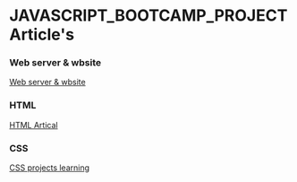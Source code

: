 # JAVASCRIPT_BOOTCAMP_PROJECT Article's 
### Web server & wbsite
[Web server & wbsite ](https://rahul1010.hashnode.dev/what-is-website-web-servers)
### HTML
[HTML Artical](https://rahul1010.hashnode.dev/html-learning#heading-html-elements)

### CSS
[CSS projects learning](https://rahul1010.hashnode.dev/css-learning)

